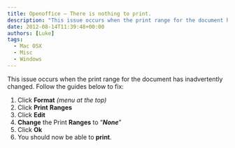 ```yaml
---
title: Openoffice – There is nothing to print.
description: "This issue occurs when the print range for the document has inadvertently changed. Follow the guides below to fix:"
date: 2012-08-14T11:39:48+00:00
authors: [Luke]
tags:
  - Mac OSX
  - Misc
  - Windows
---
```

This issue occurs when the print range for the document has inadvertently changed. Follow the guides below to fix:

<ol start="1">
  <li>
    Click <strong>Format</strong> <em>(menu at the top)</em>
  </li>
  <li>
    Click <strong>Print</strong> <strong>Ranges</strong>
  </li>
  <li>
    Click <strong>Edit</strong>
  </li>
  <li>
    <strong>Change</strong> the Print <strong>Ranges</strong> to “<strong><em>None</em></strong>”
  </li>
  <li>
    Click <strong>Ok</strong>
  </li>
  <li>
    You should now be able to <strong>print</strong>.
  </li>
</ol>